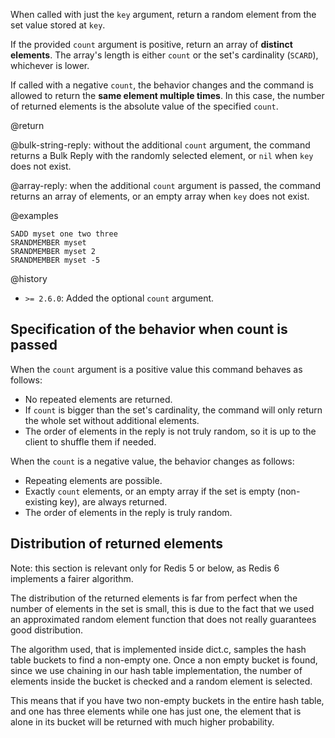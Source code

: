When called with just the `key` argument, return a random element from the set
value stored at `key`.

If the provided `count` argument is positive, return an array of **distinct
elements**. The array's length is either `count` or the set's cardinality
(`SCARD`), whichever is lower.

If called with a negative `count`, the behavior changes and the command is
allowed to return the **same element multiple times**. In this case, the number
of returned elements is the absolute value of the specified `count`.

@return

@bulk-string-reply: without the additional `count` argument, the command returns
a Bulk Reply with the randomly selected element, or `nil` when `key` does not
exist.

@array-reply: when the additional `count` argument is passed, the command
returns an array of elements, or an empty array when `key` does not exist.

@examples

```cli
SADD myset one two three
SRANDMEMBER myset
SRANDMEMBER myset 2
SRANDMEMBER myset -5
```

@history

- `>= 2.6.0`: Added the optional `count` argument.

## Specification of the behavior when count is passed

When the `count` argument is a positive value this command behaves as follows:

- No repeated elements are returned.
- If `count` is bigger than the set's cardinality, the command will only return
  the whole set without additional elements.
- The order of elements in the reply is not truly random, so it is up to the
  client to shuffle them if needed.

When the `count` is a negative value, the behavior changes as follows:

- Repeating elements are possible.
- Exactly `count` elements, or an empty array if the set is empty (non-existing
  key), are always returned.
- The order of elements in the reply is truly random.

## Distribution of returned elements

Note: this section is relevant only for Redis 5 or below, as Redis 6 implements
a fairer algorithm.

The distribution of the returned elements is far from perfect when the number of
elements in the set is small, this is due to the fact that we used an
approximated random element function that does not really guarantees good
distribution.

The algorithm used, that is implemented inside dict.c, samples the hash table
buckets to find a non-empty one. Once a non empty bucket is found, since we use
chaining in our hash table implementation, the number of elements inside the
bucket is checked and a random element is selected.

This means that if you have two non-empty buckets in the entire hash table, and
one has three elements while one has just one, the element that is alone in its
bucket will be returned with much higher probability.
